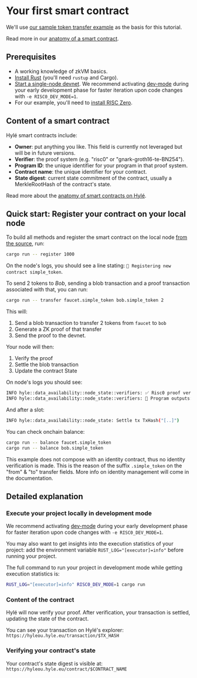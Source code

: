 # Your first smart contract

We'll use [our sample token transfer example](https://github.com/Hyle-org/examples/tree/simple_erc20/simple-erc20) as the basis for this tutorial.

Read more in our [anatomy of a smart contract](../general-doc/anatomy-smart-contracts.md).

## Prerequisites

- A working knowledge of zkVM basics.
- [Install Rust](https://www.rust-lang.org/tools/install) (you'll need `rustup` and Cargo).
- [Start a single-node devnet](./devnet.md). We recommend activating [dev-mode](https://dev.risczero.com/api/generating-proofs/dev-mode) during your early development phase for faster iteration upon code changes with `-e RISC0_DEV_MODE=1`.
- For our example, you'll need to [install RISC Zero](https://dev.risczero.com/api/zkvm/install).

## Content of a smart contract

Hylé smart contracts include:

- **Owner**: put anything you like. This field is currently not leveraged but will be in future versions.
- **Verifier**: the proof system (e.g. "risc0" or "gnark-groth16-te-BN254").
- **Program ID**: the unique identifier for your program in that proof system.
- **Contract name**: the unique identifier for your contract.
- **State digest**: current state commitment of the contract, usually a MerkleRootHash of the contract's state.

Read more about the [anatomy of smart contracts on Hylé](../general-doc/anatomy-smart-contracts.md).

<!--Montrer un exemple de repo à clone -> ça te donnera cet output qui te donne le program ID à register.
Pour ça, il faut que #tech fasse un exemple copier-coller avec un petit tooling à côté.
On l'a avec hyrun. Note for Alex: hyled risque de sauter. -->

## Quick start: Register your contract on your local node

To build all methods and register the smart contract on the local node [from the source](https://github.com/Hyle-org/examples/blob/simple_erc20/simple-erc20/host/src/main.rs), run:

```bash
cargo run -- register 1000
```

On the node's logs, you should see a line stating: `📝 Registering new contract simple_token`.

To send 2 tokens to *Bob*, sending a blob transaction and a proof transaction associated with that, you can run:

```bash
cargo run -- transfer faucet.simple_token bob.simple_token 2
```

This will:

1. Send a blob transaction to transfer 2 tokens from `faucet` to `bob`
2. Generate a ZK proof of that transfer
3. Send the proof to the devnet.

Your node will then:

1. Verify the proof
1. Settle the blob transaction
1. Update the contract State

On node's logs you should see:

```bash
INFO hyle::data_availability::node_state::verifiers: ✅ Risc0 proof verified.
INFO hyle::data_availability::node_state::verifiers: 🔎 Program outputs: Transferred 2 to bob.simple_token
```

And after a slot:

```bash
INFO hyle::data_availability::node_state: Settle tx TxHash("[..]")
```

You can check onchain balance:

```bash
cargo run -- balance faucet.simple_token
cargo run -- balance bob.simple_token
```

This example does not compose with an identity contract, thus no identity verification is made. This is the reason of the suffix `.simple_token` on the "from" & "to" transfer fields. More info on identity management will come in the documentation.

## Detailed explanation

### Execute your project locally in development mode

We recommend activating [dev-mode](https://dev.risczero.com/api/generating-proofs/dev-mode) during your early development phase for faster iteration upon code changes with `-e RISC0_DEV_MODE=1`.

You may also want to get insights into the execution statistics of your project: add the environment variable `RUST_LOG="[executor]=info"` before running your project.

The full command to run your project in development mode while getting execution statistics is:

```bash
RUST_LOG="[executor]=info" RISC0_DEV_MODE=1 cargo run
```

### Content of the contract

<!-- 

!!! warning
    - You need a unique `contract_name`.
    - The state digest cannot be empty, even if your app is stateless.

For our example:

- `owner`: we put « default » as the `owner`, but you can put anything you like. This field is currently not leveraged; it will be in future versions.
- `verifier`: for this example, the verifier is `risc0`
- `program_id`: as RISC Zero programs are identified by their image ID, without a prefix, we use the number `0xe085fa46f2e62d69897fc77f379c0ba1d252d7285f84dbcc017957567d1e812f`. This will change every time the contract logic is modified.
- `contract_name`: here, we use `"simple_token"`
- `state_digest`: usually a MerkleRootHash of the contract's state. For this example, we'll use `fd00e876481700000001106661756365742e687964656e74697479fd00e876481700000000`, a hexadecimal representation of the state encoded in binary format.

### Check your contract

In [the explorer](https://hyleou.hyle.eu/), this will look like this:

```rust
{
    "tx_hash": "321b7a4b2228904fc92979117e7c2aa6740648e339c97986141e53d967e08097",
    "owner": "hyle",
    "verifier": "risc0",
    "program_id":"e085fa46f2e62d69897fc77f379c0ba1d252d7285f84dbcc017957567d1e812f",
    "state_digest": "fd00e876481700000001106661756365742e687964656e74697479fd00e876481700000000",
    "contract_name": "hyllar"
}
```

## Interact with Hylé

Hylé transactions are settled in two steps, following [pipelined proving principles](../general-doc/pipelined-proving.md).

1. **Publishing your blob**: publish the blob of the final state.
2. **Posting proof of your blob**: publish proof of the final state.

### Publishing blobs

The content of the blob is app-specific: it's the input of your program.

For Hyllar, this is a binary representation of the `ERC20Action` struct as defined in the contract.

```bash
# Create blob
blob='{binary representation of the ERC20Action struct}'

# Generate the proof in 'hyllar'
cargo run reset $blob 
hyled blobs "" hyllar $(echo $blob | base64)
```

At this point, your transaction has been sequenced, but not settled.

### Posting proofs of your blob to settle it

Hylé requires specific variables in the output of the proof to process the transaction. Check the [smart contract ABI](../general-doc/smart-contract-abi.md) for more details.

Once your program conforms to the ABI, you can generate proofs and send them to Hylé.

Each blob of a transaction must be proven separately for now, so you need to specify the index of the blob you're proving.

```bash
hyled proof [tx_hash] [contract_name] [proof]
```

In the case of the Hyllar program, we can now prove our state transition:

```bash
# Make sure the name matches the contract you registered
hyled proof [tx_hash] hyllar [path_to_proof]
```
-->

Hylé will now verify your proof. After verification, your transaction is settled, updating the state of the contract.

You can see your transaction on Hylé's explorer: `https://hyleou.hyle.eu/transaction/$TX_HASH`

### Verifying your contract's state

Your contract's state digest is visible at: `https://hyleou.hyle.eu/contract/$CONTRACT_NAME`